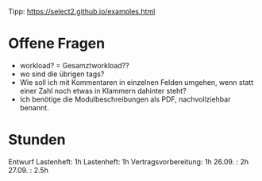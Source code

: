 


Tipp:
https://select2.github.io/examples.html



# Offene Fragen
- workload? = Gesamztworkload??
- wo sind die übrigen tags?
- Wie soll ich mit Kommentaren in einzelnen Felden umgehen, wenn statt einer Zahl noch etwas in Klammern dahinter steht?
- Ich benötige die Modulbeschreibungen als PDF, nachvollziehbar benannt.

# Stunden
Entwurf Lastenheft: 1h
Lastenheft: 1h
Vertragsvorbereitung: 1h
26.09. : 2h
27.09. : 2.5h
